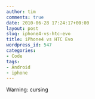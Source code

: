 ```yaml
---
author: tim
comments: true
date: 2010-06-28 17:24:17+00:00
layout: post
slug: iphone4-vs-htc-evo
title: iPhone4 vs HTC Evo
wordpress_id: 547
categories:
- Code
tags:
- Android
- iphone
---
```


Warning: cursing


